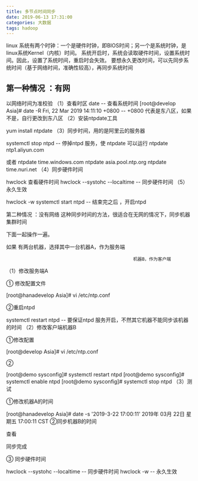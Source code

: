 ```yaml
---
title: 多节点时间同步
date: 2019-06-13 17:31:00
categories: 大数据
tags: hadoop
---
```

linux 系统有两个时钟：一个是硬件时钟，即BIOS时间；另一个是系统时钟，是linux系统Kernel（内核）时间。
系统开启时，系统会读取硬件时间，设置系统时间。因此，设置了系统时间，重启时会失效。
要想永久更改时间，可以先同步系统时间（基于网络时间，准确性较高），再同步系统时间
## 第一种情况 ：有网
以网络时间为准校验
（1）查看时区
date    -- 查看系统时间
[root@develop Asia]# date -R
Fri, 22 Mar 2019 14:11:10 +0800      -- +0800  代表是东八区，如果不是，自行更改到东八区
（2）安装ntpdate工具

yum install ntpdate
（3）同步时间，用的是阿里云的服务器

systemctl stop  ntpd         -- 停掉ntpd 服务，使 ntpdate 可以运行
ntpdate ntp1.aliyun.com

或者 ntpdate time.windows.com
ntpdate asia.pool.ntp.org
ntpdate time.nuri.net
 （4）同步硬件时间

hwclock  查看硬件时间
hwclock --systohc --localtime     -- 同步硬件时间
（5）永久生效

hwclock -w 
systemctl start  ntpd    -- 结束完之后 ，开启ntpd
 

 

 第二种情况 ：没有网络
这种同步时间的方法，很适合在无网的情况下，同步机器集群时间

下面一起操作一遍。

如果  有两台机器，选择其中一台机器A，作为服务端

                                                    机器B，作为客户端

（1）修改服务端A

① 修改配置文件

[root@hanadevelop Asia]# vi  /etc/ntp.conf




②重启ntpd

systemctl restart ntpd   -- 要保证ntpd 服务开启，不然其它机器不能同步该机器的时间
（2）修改客户端机器B

①修改配置

[root@develop Asia]# vi  /etc/ntp.conf


 

②

[root@demo sysconfig]# systemctl restart ntpd
[root@demo sysconfig]# systemctl enable ntpd
[root@demo sysconfig]# systemctl stop  ntpd
（3）测试

①修改机器A的时间

[root@hanadevelop Asia]# date -s '2019-3-22 17:00:11'
2019年 03月 22日 星期五 17:00:11 CST
②同步机器B的时间



查看



同步完成

③ 同步硬件时间

hwclock --systohc --localtime     -- 同步硬件时间
hwclock -w     -- 永久生效